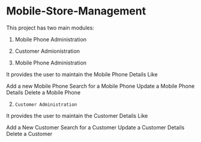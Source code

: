 ﻿# Mobile-Store-Management
This project has two main modules:
1. Mobile Phone Administration 
2. Customer Admionistration

1. Mobile Phone Administration 

It provides the user to maintain the Mobile Phone Details Like 

Add a new Mobile Phone
Search for a Mobile Phone
 Update a Mobile Phone Details
Delete a Mobile Phone

2.     Customer Administration

It provides the user to maintain the Customer Details Like

Add a New Customer
Search for a Customer
Update a Customer Details
Delete a Customer 
